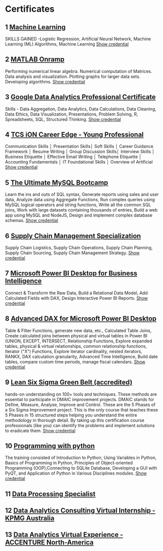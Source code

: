 # Certificates
## 1 [Machine Learning](https://github.com/nitinsoni1/Certificates/blob/main/Coursera%206HNJFTPV8SLS.pdf)
SKILLS GAINED -Logistic Regression, Artificial Neural Network, Machine Learning (ML) Algorithms, Machine Learning
[Show credential](https://www.coursera.org/account/accomplishments/verify/6HNJFTPV8SLS)

## 2 [MATLAB Onramp](https://github.com/nitinsoni1/Certificates/blob/main/certificate.pdf)
Performing numerical linear algebra. Numerical computation of Matrices. Data analysis and visualization. Plotting graphs for larger data sets. Developing algorithms.
[Show credential](https://matlabacademy.mathworks.com/progress/share/certificate.html?id=bef20f4c-5f06-4dac-9168-d4d8be6832cb&)

## 3 [Google Data Analytics Professional Certificate](https://github.com/nitinsoni1/Certificates/blob/main/Coursera%204K6LQEYX3Q7B.pdf)
Skills - Data Aggregation, Data Analytics, Data Calculations, Data Cleaning, Data Ethics, Data Visualization, Presentations, Problem Solving, R, Spreadsheets, SQL,  Structured Thinking.
[Show credential](https://www.credly.com/badges/90854a3b-7b53-4f6b-8442-04f6c6d1105d?source=linked_in_profile)

## 4 [TCS iON Career Edge - Young Professional](https://github.com/nitinsoni1/Certificates/blob/main/Nitin_Soni_1897940.pdf)
Communication Skills │ Presentation Skills│ Soft Skills │ Career Guidance Framework │ Resume Writing
│ Group Discussion Skills│ Interview Skills │ Business Etiquette │ Effective Email Writing │ Telephone 
Etiquette │ Accounting Fundamentals │ IT Foundational Skills │ Overview of Artificial
[Show credential](https://github.com/nitinsoni1/Certificates/blob/main/Nitin_Soni_1897940.pdf)

## 5 [The Ultimate MySQL Bootcamp](https://github.com/nitinsoni1/Certificates/blob/main/UC-96dcad56-91ba-4c05-90de-369e4a85185c.pdf)
Learn the ins and outs of SQL syntax, Generate reports using sales and user data, Analyze data using Aggregate Functions, Run complex queries using MySQL logical operators and string functions, Write all the common SQL joins, Work with large datasets containing thousands of entries, Build a web app using MySQL and NodeJS, Design and implement complex database schemas.
[Show credential](https://www.udemy.com/certificate/UC-96dcad56-91ba-4c05-90de-369e4a85185c/)

## 6 [Supply Chain Management Specialization](https://github.com/nitinsoni1/Certificates/blob/main/Coursera%202DDWT9TXB8L9.pdf)
Supply Chain Logistics, Supply Chain Operations, Supply Chain Planning, Supply Chain Sourcing, Supply Chain Management Strategy.
[Show credential](https://www.coursera.org/account/accomplishments/specialization/certificate/2DDWT9TXB8L9)

## 7 [Microsoft Power BI Desktop for Business Intelligence](https://github.com/nitinsoni1/Certificates/blob/main/UC-09744b76-5aac-4d87-91cb-baa34c71b135.pdf)
Connect & Transform the Raw Data,  Build a Relational Data Model, Add Calculated Fields with DAX, Design Interactive Power BI Reports.
[Show credential](https://www.udemy.com/certificate/UC-09744b76-5aac-4d87-91cb-baa34c71b135/)


## 8 [Advanced DAX for Microsoft Power BI Desktop](https://github.com/nitinsoni1/Certificates/blob/main/UC-b0854444-b882-4e4c-b8ad-f696cb45640d.pdf)
Table & Filter Functions, generate new data, etc., Calculated Table Joins, Create calculated joins between physical and virtual tables in Power BI (UNION, EXCEPT, INTERSECT, Relationship Functions, Explore expanded tables, physical & virtual relationships, common relationship functions, Iterator ("X") Functions, Explore iterator cardinality, nested iterators, RANKX, DAX calculation granularity, Advanced Time Intelligence, Build date tables, compare custom time periods, manage fiscal calendars.
[Show credential](https://www.udemy.com/certificate/UC-b0854444-b882-4e4c-b8ad-f696cb45640d/)

## 9 [Lean Six Sigma Green Belt (accredited)](https://github.com/nitinsoni1/Certificates/blob/main/ZSSGB121144117%20-%20Nitin%20Soni.pdf)
hands-on understanding on 100+ tools and techniques. These methods are essential to participate in DMAIC improvement projects. DMAIC stands for Define, Measure, Analyse, Improve and Control. These are the 5 Phases of a Six Sigma Improvement project. This is the only course that teaches these 5 Phases in 15 structured steps helping you understand the entire methodology in thorough detail. By taking up this certification course professionals (like you) can identify the problems and implement solutions to eradicate them.
[Show credential](https://www.udemy.com/certificate/UC-c2de3c6e-4739-4ebc-b0ce-d5dfe2b01075/)

## 10 [Programming with python](https://github.com/nitinsoni1/Certificates/blob/main/Programming%20with%20Python%20Training%20-%20Certificate%20of%20Completion.pdf)
The training consisted of Introduction to Python, Using Variables in Python, Basics of Programming in Python, Principles of Object-oriented Programming (OOP),Connecting to SQLite Database, Developing a GUI with PyQT, and Application of Python in Various Disciplines modules.
[Show credential](https://trainings.internshala.com/verify-certificate/)

## 11 [Data Processing Specialist](https://github.com/nitinsoni1/Certificates/blob/main/Data%20Processing%20Specialist.png)
## 12 [Data Analytics Consulting Virtual Internship - KPMG Australia](https://github.com/nitinsoni1/Certificates/blob/main/m7W4GMqeT3bh9Nb2c_KPMG%20Australia_KWXnAiyrms2JZE46A_1650136851432_completion_certificate.pdf)
## 13 [Data Analytics Virtual Experience - ACCENTURE North-America](https://github.com/nitinsoni1/Certificates/blob/main/hzmoNKtzvAzXsEqx8_Accenture%20North%20America_KWXnAiyrms2JZE46A_1650262279418_completion_certificate.pdf)

